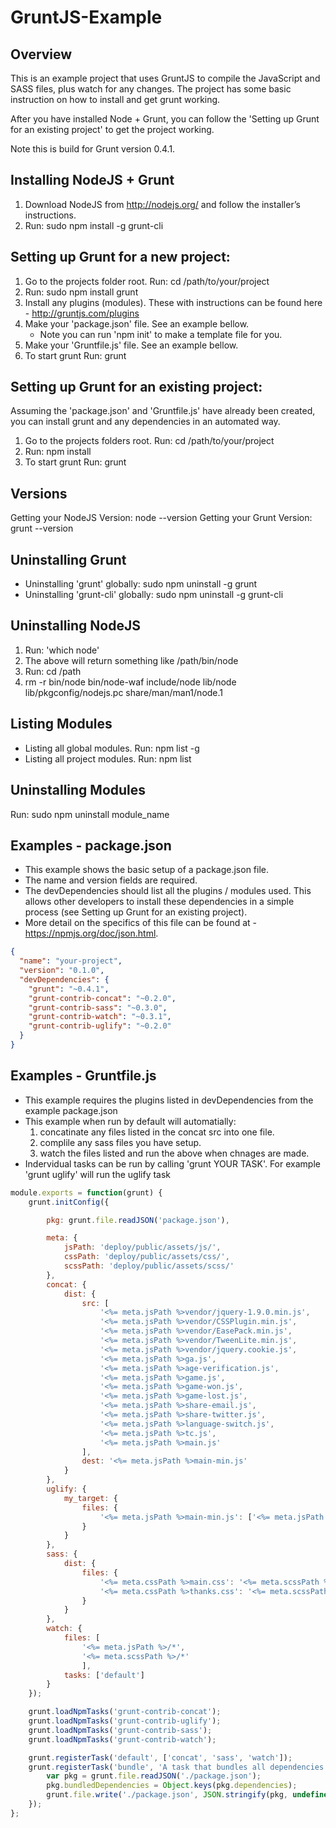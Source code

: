 GruntJS-Example
===============


Overview
-------------------------------------------
This is an example project that uses GruntJS to compile the JavaScript and SASS files, plus watch for any changes.  The project has some basic instruction on how to install and get grunt working.

After you have installed Node + Grunt, you can follow the 'Setting up Grunt for an existing project' to get the project working.

Note this is build for Grunt version 0.4.1.


Installing NodeJS + Grunt
-------------------------------------------
1) Download NodeJS from http://nodejs.org/ and follow the installer’s instructions.
2) Run: sudo npm install -g grunt-cli


Setting up Grunt for a new project:
-------------------------------------------
1) Go to the projects folder root.  Run: cd /path/to/your/project
2) Run: sudo npm install grunt
3) Install any plugins (modules). These with instructions can be found here - http://gruntjs.com/plugins 
4) Make your 'package.json' file. See an example bellow.  
    - Note you can run 'npm init' to make a template file for you.
5) Make your 'Gruntfile.js' file. See an example bellow.  
6) To start grunt Run: grunt


Setting up Grunt for an existing project:
-------------------------------------------
Assuming the 'package.json' and 'Gruntfile.js' have already been created, you can install grunt and any dependencies in an automated way.

1) Go to the projects folders root.  Run: cd /path/to/your/project
2) Run: npm install
3) To start grunt Run: grunt


Versions
-------------------------------------------
Getting your NodeJS Version: node --version
Getting your Grunt Version: grunt --version


Uninstalling Grunt
-------------------------------------------
- Uninstalling 'grunt' globally: sudo npm uninstall -g grunt
- Uninstalling 'grunt-cli' globally: sudo npm uninstall -g grunt-cli


Uninstalling NodeJS
-------------------------------------------
1) Run: 'which node' 
2) The above will return something like /path/bin/node
3) Run: cd /path
4) rm -r bin/node bin/node-waf include/node lib/node lib/pkgconfig/nodejs.pc share/man/man1/node.1


Listing Modules
-------------------------------------------
- Listing all global modules. Run: npm list -g
- Listing all project modules. Run: npm list


Uninstalling Modules
-------------------------------------------
Run: sudo npm uninstall module_name


Examples - package.json
-------------------------------------------
- This example shows the basic setup of a package.json file.  
- The name and version fields are required.
- The devDependencies should list all the plugins / modules used.  This allows other developers to install these dependencies in a simple process (see Setting up Grunt for an existing project).
- More detail on the specifics of this file can be found at - https://npmjs.org/doc/json.html.  

```json
{
  "name": "your-project",
  "version": "0.1.0",
  "devDependencies": {
    "grunt": "~0.4.1",
    "grunt-contrib-concat": "~0.2.0",
    "grunt-contrib-sass": "~0.3.0",
    "grunt-contrib-watch": "~0.3.1",
    "grunt-contrib-uglify": "~0.2.0"
  }
}
```

Examples - Gruntfile.js
-------------------------------------------
- This example requires the plugins listed in devDependencies from the example package.json
- This example when run by default will automatially:
    1) concatinate any files listed in the concat src into one file.
    2) complile any sass files you have setup.
    3) watch the files listed and run the above when chnages are made.
- Indervidual tasks can be run by calling 'grunt YOUR TASK'. For example 'grunt uglify' will run the uglify task


`````javascript
module.exports = function(grunt) {
    grunt.initConfig({

        pkg: grunt.file.readJSON('package.json'),

        meta: {
            jsPath: 'deploy/public/assets/js/',
            cssPath: 'deploy/public/assets/css/',
            scssPath: 'deploy/public/assets/scss/'
        },
        concat: {
            dist: {
                src: [
                    '<%= meta.jsPath %>vendor/jquery-1.9.0.min.js',
                    '<%= meta.jsPath %>vendor/CSSPlugin.min.js',
                    '<%= meta.jsPath %>vendor/EasePack.min.js',
                    '<%= meta.jsPath %>vendor/TweenLite.min.js',
                    '<%= meta.jsPath %>vendor/jquery.cookie.js',
                    '<%= meta.jsPath %>ga.js',
                    '<%= meta.jsPath %>age-verification.js',
                    '<%= meta.jsPath %>game.js',
                    '<%= meta.jsPath %>game-won.js',
                    '<%= meta.jsPath %>game-lost.js',
                    '<%= meta.jsPath %>share-email.js',
                    '<%= meta.jsPath %>share-twitter.js',
                    '<%= meta.jsPath %>language-switch.js',
                    '<%= meta.jsPath %>tc.js',
                    '<%= meta.jsPath %>main.js'
                ],
                dest: '<%= meta.jsPath %>main-min.js'
            }
        },
        uglify: {
            my_target: {
                files: {
                    '<%= meta.jsPath %>main-min.js': ['<%= meta.jsPath %>main-min.js']
                }
            }
        },
        sass: {
            dist: {
                files: {
                    '<%= meta.cssPath %>main.css': '<%= meta.scssPath %>main.scss',
                    '<%= meta.cssPath %>thanks.css': '<%= meta.scssPath %>thanks.scss'
                }
            }
        },
        watch: {
            files: [
                '<%= meta.jsPath %>/*',
                '<%= meta.scssPath %>/*'
                ],
            tasks: ['default']
        }
    });

    grunt.loadNpmTasks('grunt-contrib-concat');
    grunt.loadNpmTasks('grunt-contrib-uglify');
    grunt.loadNpmTasks('grunt-contrib-sass');
    grunt.loadNpmTasks('grunt-contrib-watch');

    grunt.registerTask('default', ['concat', 'sass', 'watch']);
    grunt.registerTask('bundle', 'A task that bundles all dependencies.', function () {
        var pkg = grunt.file.readJSON('./package.json');
        pkg.bundledDependencies = Object.keys(pkg.dependencies);
        grunt.file.write('./package.json', JSON.stringify(pkg, undefined, '  '));
    });
};
`````
